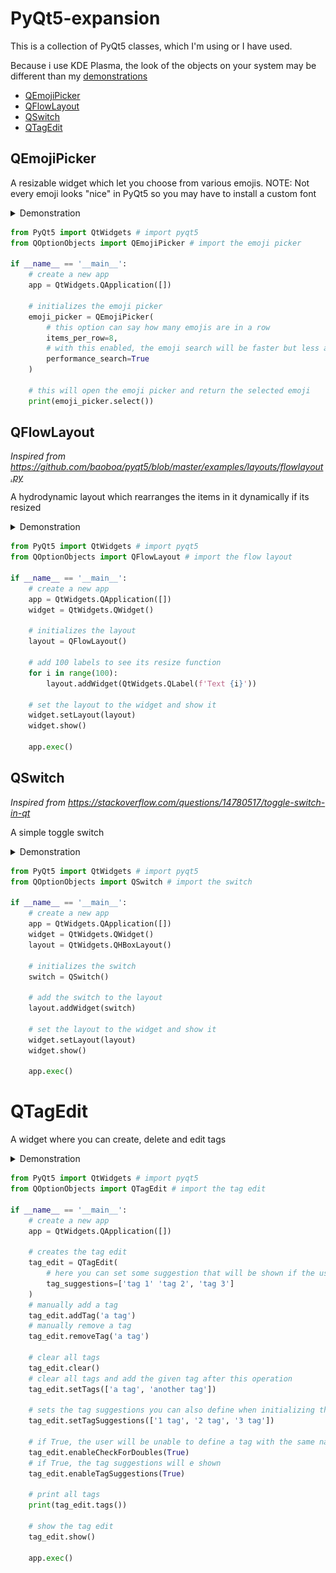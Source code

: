 # PyQt5-expansion
This is a collection of PyQt5 classes, which I'm using or I have used.

Because i use KDE Plasma, the look of the objects on your system may be different than my [demonstrations](/assets)

- [QEmojiPicker](#QEmojiPicker)
- [QFlowLayout](#QFlowLayout)
- [QSwitch](#QSwitch)
- [QTagEdit](#QTagEdit)

## QEmojiPicker

A resizable widget which let you choose from various emojis.
NOTE: Not every emoji looks "nice" in PyQt5 so you may have to install a custom font

<details>
    <summary>Demonstration</summary>
    <img src="assets/emoji_chooser.gif" alt="">
</details>

```python
from PyQt5 import QtWidgets # import pyqt5
from QOptionObjects import QEmojiPicker # import the emoji picker

if __name__ == '__main__':
    # create a new app
    app = QtWidgets.QApplication([])
    
    # initializes the emoji picker
    emoji_picker = QEmojiPicker(
        # this option can say how many emojis are in a row
        items_per_row=8,
        # with this enabled, the emoji search will be faster but less accurate
        performance_search=True
    )

    # this will open the emoji picker and return the selected emoji
    print(emoji_picker.select())
```

## QFlowLayout
*Inspired from https://github.com/baoboa/pyqt5/blob/master/examples/layouts/flowlayout.py*

A hydrodynamic layout which rearranges the items in it dynamically if its resized

<details>
    <summary>Demonstration</summary>
    <img src="assets/flow_layout.gif" alt="">
</details>

```python
from PyQt5 import QtWidgets # import pyqt5
from QOptionObjects import QFlowLayout # import the flow layout

if __name__ == '__main__':
    # create a new app
    app = QtWidgets.QApplication([])
    widget = QtWidgets.QWidget()
    
    # initializes the layout
    layout = QFlowLayout()
    
    # add 100 labels to see its resize function
    for i in range(100):
        layout.addWidget(QtWidgets.QLabel(f'Text {i}'))
    
    # set the layout to the widget and show it
    widget.setLayout(layout)
    widget.show()

    app.exec()
```

## QSwitch
*Inspired from https://stackoverflow.com/questions/14780517/toggle-switch-in-qt*

A simple toggle switch

<details>
    <summary>Demonstration</summary>
    <img src="assets/switch.gif" alt="">
</details>

```python
from PyQt5 import QtWidgets # import pyqt5
from QOptionObjects import QSwitch # import the switch

if __name__ == '__main__':
    # create a new app
    app = QtWidgets.QApplication([])
    widget = QtWidgets.QWidget()
    layout = QtWidgets.QHBoxLayout()
    
    # initializes the switch
    switch = QSwitch()
    
    # add the switch to the layout
    layout.addWidget(switch)
    
    # set the layout to the widget and show it
    widget.setLayout(layout)
    widget.show()

    app.exec()
```

# QTagEdit

A widget where you can create, delete and edit tags

<details>
    <summary>Demonstration</summary>
    <img src="assets/tag_edit.gif" alt="">
</details>

```python
from PyQt5 import QtWidgets # import pyqt5
from QOptionObjects import QTagEdit # import the tag edit

if __name__ == '__main__':
    # create a new app
    app = QtWidgets.QApplication([])

    # creates the tag edit
    tag_edit = QTagEdit(
        # here you can set some suggestion that will be shown if the user types in something
        tag_suggestions=['tag 1' 'tag 2', 'tag 3']
    )
    # manually add a tag
    tag_edit.addTag('a tag')
    # manually remove a tag
    tag_edit.removeTag('a tag')
    
    # clear all tags
    tag_edit.clear()
    # clear all tags and add the given tag after this operation
    tag_edit.setTags(['a tag', 'another tag'])
    
    # sets the tag suggestions you can also define when initializing the class
    tag_edit.setTagSuggestions(['1 tag', '2 tag', '3 tag'])
    
    # if True, the user will be unable to define a tag with the same name twice 
    tag_edit.enableCheckForDoubles(True)
    # if True, the tag suggestions will e shown
    tag_edit.enableTagSuggestions(True)
    
    # print all tags
    print(tag_edit.tags())
    
    # show the tag edit
    tag_edit.show()
    
    app.exec()
```
